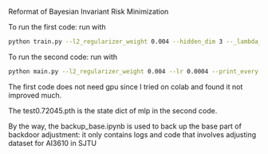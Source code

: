Reformat of Bayesian Invariant Risk Minimization

To run the first code: run with

```bash
python train.py --l2_regularizer_weight 0.004 --hidden_dim 3 --_lambda_ 100 --steps 1000 --lr 0.0004
```

To run the second code: run with
```bash
python main.py --l2_regularizer_weight 0.004 --lr 0.0004 --print_every -1 --hidden_dim 1000 --penalty_weight 60000 --steps 600 --data_num 20000 --seed 0 --wandb_log_freq -1 --model MLP --shape 28 --sampleN 100 --device 0
```

The first code does not need gpu since I tried on colab and found it not improved much.

The test0.72045.pth is the state dict of mlp in the second code.

By the way, the backup_base.ipynb is used to back up the base part of backdoor adjustment: it only contains logs and code that involves adjusting dataset for AI3610 in SJTU
